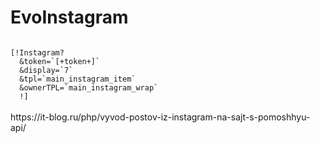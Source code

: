 # EvoInstagram
<code>
[!Instagram?
  &token=`[+token+]`
  &display=`7`
  &tpl=`main_instagram_item`
  &ownerTPL=`main_instagram_wrap`
  !]
</code>
<br>
https://it-blog.ru/php/vyvod-postov-iz-instagram-na-sajt-s-pomoshhyu-api/
